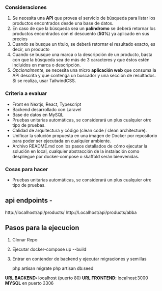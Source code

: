 
### Consideraciones

1. Se necesita una **API** que provea el servicio de búsqueda para listar los productos encontrados desde una base de datos.
2. En caso de que la búsqueda sea un **palíndromo** se deberá retornar los productos encontrados con el descuento (**50%**) ya aplicado en sus precios
3. Cuando se busque un título, se deberá retornar el resultado exacto, es decir, un producto
4. Cuando se busque una marca o la descripción de un producto, basta con que la búsqueda sea de más de 3 caracteres y que éstos estén incluidos en marca o descripción.
5. *Opcionalmente*, se necesita una micro **aplicación web** que consuma la API descrita y que contenga un buscador y una sección de resultados. Si se realiza, usar TailwindCSS.


### Criteria a evaluar

- Front en Nextjs, React, Typescript
- Backend desarrollado con Laravel
- Base de datos en MySQL
- Pruebas unitarias automáticas, se considerará un plus cualquier otro tipo de pruebas.
- Calidad de arquitectura y código (clean code / clean architecture).
- Unificar la solución propuesta en una imagen de Docker por repositorio para poder ser ejecutada en cualquier ambiente.
- Archivo README.md con los pasos detallados de cómo ejecutar la solución en local, cualquier  abstracción  de  la  instalación como despliegue por docker-compose o skaffold serán bienvenidas.

### Cosas para hacer
- Pruebas unitarias automáticas, se considerará un plus cualquier otro tipo de pruebas.


## api endpoints - 
http://localhost/api/products/
http://Localhost/api/products/abba



## Pasos para la ejecucion
 1. Clonar Repo
 2. Ejecutar docker-compose up --build
 3. Entrar en contendor de backend y ejecutar migraciones y semillas

    php artisan migrate
    php artisan db:seed


**URL BACKEND:** localhost (puerto 80) 
**URL FRONTEND**: localhost:3000 
**MYSQL** en puerto 3306
